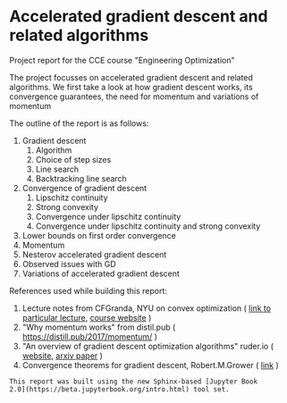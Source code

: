 # Accelerated gradient descent and related algorithms

Project report for the CCE course "Engineering Optimization"

The project focusses on accelerated gradient descent and related algorithms. We first take a look at how gradient descent works, its convergence guarantees, the need for momentum and variations of momentum

The outline of the report is as follows:

1. Gradient descent
    1. Algorithm
    2. Choice of step sizes
    3. Line search
    4. Backtracking line search
2. Convergence of gradient descent
    1. Lipschitz continuity
    2. Strong convexity
    3. Convergence under lipschitz continuity
    4. Convergence under lipschitz continuity and strong convexity
3. Lower bounds on first order convergence
4. Momentum
5. Nesterov accelerated gradient descent
6. Observed issues with GD
7. Variations of accelerated gradient descent


References used while building this report:

1. Lecture notes from CFGranda, NYU on convex optimization ( [link to particular lecture](https://cims.nyu.edu/~cfgranda/pages/OBDA_fall17/notes/convex_optimization.pdf), [course website](https://cims.nyu.edu/~cfgranda/pages/OBDA_fall17/schedule.html) )
2. "Why momentum works" from distil.pub ( https://distill.pub/2017/momentum/ )
3. "An overview of gradient descent optimization algorithms" ruder.io ( [website](https://ruder.io/optimizing-gradient-descent/index.html), [arxiv paper](https://arxiv.org/abs/1609.04747) )
4. Convergence theorems for gradient descent, Robert.M.Grower ( [link](https://gowerrobert.github.io/pdf/M2_statistique_optimisation/grad_conv.pdf) )

```{note}
This report was built using the new Sphinx-based [Jupyter Book
2.0](https://beta.jupyterbook.org/intro.html) tool set.
```